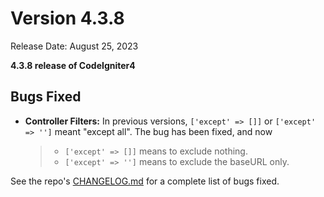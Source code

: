 # Version 4.3.8

Release Date: August 25, 2023

**4.3.8 release of CodeIgniter4**

<div class="contents" local="" depth="3">

</div>

## Bugs Fixed

- **Controller Filters:** In previous versions, `['except' => []]` or
  `['except' => '']` meant "except all". The bug has been fixed, and now

  > - `['except' => []]` means to exclude nothing.
  > - `['except' => '']` means to exclude the baseURL only.

See the repo's
[CHANGELOG.md](https://github.com/codeigniter4/CodeIgniter4/blob/develop/CHANGELOG.md)
for a complete list of bugs fixed.
